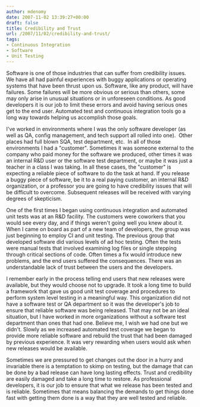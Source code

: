 ```yaml
---
author: mdenomy
date: 2007-11-02 13:39:27+00:00
draft: false
title: Credibility and Trust
url: /2007/11/02/credibility-and-trust/
tags:
- Continuous Integration
- Software
- Unit Testing
---
```


Software is one of those industries that can suffer from credibility issues.  We have all had painful experiences with buggy applications or operating systems that have been thrust upon us.  Software, like any product, will have failures.  Some failures will be more obvious or serious than others, some may only arise in unusual situations or in unforeseen conditions.  As good developers it is our job to limit these errors and avoid having serious ones get to the end user.  Automated test and continuous integration tools go a long way towards helping us accomplish those goals.

I've worked in environments where I was the only software developer (as well as QA, config management, and tech support all rolled into one).  Other places had full blown SQA, test department, etc.   In all of those environments I had a "customer".  Sometimes it was someone external to the company who paid money for the software we produced, other times it was an internal R&D user or the software test department, or maybe it was just a teacher in a class I was taking.  In all these cases, the "customer" is expecting a reliable piece of software to do the task at hand.  If you release a buggy piece of software, be it to a real paying customer, an internal R&D organization, or a professor you are going to have credibility issues that will be difficult to overcome.  Subsequent releases will be received with varying degrees of skepticism.

One of the first times I began using continuous integration and automated unit tests was at an R&D facility.  The customers were coworkers that you would see every day, and if things weren't going well you knew about it.  When I came on board as part of a new team of developers, the group was just beginning to employ CI and unit testing.   The previous group that developed software did various levels of ad hoc testing.  Often the tests were manual tests that involved examining log files or single stepping through critical sections of code.  Often times a fix would introduce new problems, and the end users suffered the consequences.  There was an understandable lack of trust between the users and the developers.

I remember early in the process telling end users that new releases were available, but they would choose not to upgrade.  It took a long time to build a framework that gave us good unit test coverage and procedures to perform system level testing in a meaningful way.  This organization did not have a software test or QA department so it was the developer's job to ensure that reliable software was being released.  That may not be an ideal situation, but I have worked in more organizations without a software test department than ones that had one.  Believe me, I wish we had one but we didn't.  Slowly as we increased automated test coverage we began to provide more reliable software and rebuild the trust that had been damaged by previous experience.  It was very rewarding when users would ask when new releases would be available.

Sometimes we are pressured to get changes out the door in a hurry and invariable there is a temptation to skimp on testing, but the damage that can be done by a bad release can have long lasting effects.  Trust and credibility are easily damaged and take a long time to restore.  As professional developers, it is our job to ensure that what we release has been tested and is reliable.  Sometimes that means balancing the demands to get things done fast with getting them done is a way that they are well tested and reliable.
